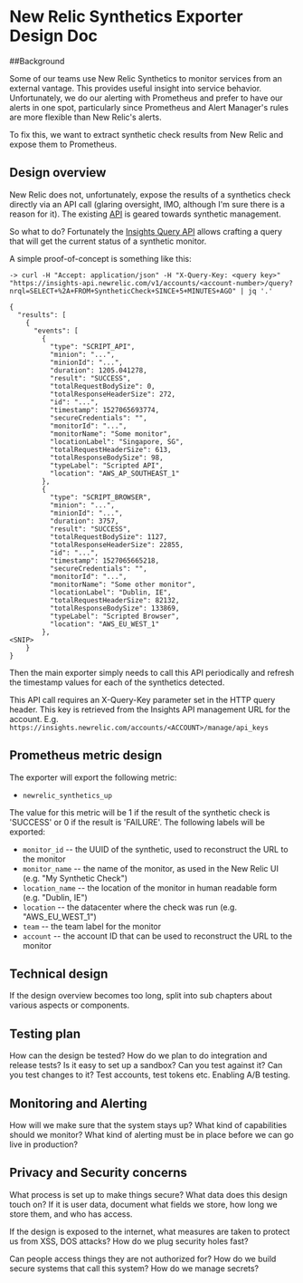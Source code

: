 # New Relic Synthetics Exporter Design Doc

##Background

Some of our teams use New Relic Synthetics to monitor services from an external vantage.  This provides useful insight into service behavior.  Unfortunately, we do our alerting with Prometheus and prefer to have our alerts in one spot, particularly since Prometheus and Alert Manager's rules are more flexible than New Relic's alerts.

To fix this, we want to extract synthetic check results from New Relic and expose them to Prometheus.

## Design overview

New Relic does not, unfortunately, expose the results of a synthetics check directly via an API call (glaring oversight, IMO, although I'm sure there is a reason for it).  The existing [API](https://docs.newrelic.com/docs/apis/synthetics-rest-api/monitor-examples/manage-synthetics-monitors-rest-api) is geared towards synthetic management.

So what to do?  Fortunately the [Insights Query API](https://docs.newrelic.com/docs/insights/insights-api/get-data/query-insights-event-data-api) allows crafting a query that will get the current status of a synthetic monitor.  

A simple proof-of-concept is something like this:

```
-> curl -H "Accept: application/json" -H "X-Query-Key: <query key>" "https://insights-api.newrelic.com/v1/accounts/<account-number>/query?nrql=SELECT+%2A+FROM+SyntheticCheck+SINCE+5+MINUTES+AGO" | jq '.'

{
  "results": [
    {
      "events": [
        {
          "type": "SCRIPT_API",
          "minion": "...",
          "minionId": "...",
          "duration": 1205.041278,
          "result": "SUCCESS",
          "totalRequestBodySize": 0,
          "totalResponseHeaderSize": 272,
          "id": "...",
          "timestamp": 1527065693774,
          "secureCredentials": "",
          "monitorId": "...",
          "monitorName": "Some monitor",
          "locationLabel": "Singapore, SG",
          "totalRequestHeaderSize": 613,
          "totalResponseBodySize": 98,
          "typeLabel": "Scripted API",
          "location": "AWS_AP_SOUTHEAST_1"
        },
        {
          "type": "SCRIPT_BROWSER",
          "minion": "...",
          "minionId": "...",
          "duration": 3757,
          "result": "SUCCESS",
          "totalRequestBodySize": 1127,
          "totalResponseHeaderSize": 22855,
          "id": "...",
          "timestamp": 1527065665218,
          "secureCredentials": "",
          "monitorId": "...",
          "monitorName": "Some other monitor",
          "locationLabel": "Dublin, IE",
          "totalRequestHeaderSize": 82132,
          "totalResponseBodySize": 133869,
          "typeLabel": "Scripted Browser",
          "location": "AWS_EU_WEST_1"
        },
<SNIP>
    }
}
```

Then the main exporter simply needs to call this API periodically and refresh the timestamp values for each of the synthetics detected.  

This API call requires an X-Query-Key parameter set in the HTTP query header. This key is retrieved from the Insights API management URL for the account.  E.g. `https://insights.newrelic.com/accounts/<ACCOUNT>/manage/api_keys`

## Prometheus metric design

The exporter will export the following metric:

   * `newrelic_synthetics_up`

The value for this metric will be 1 if the result of the synthetic check is 'SUCCESS' or 0 if the result is 'FAILURE'.  The following labels will be exported:

   * `monitor_id` -- the UUID of the synthetic, used to reconstruct the URL to the monitor
   * `monitor_name` -- the name of the monitor, as used in the New Relic UI (e.g. "My Synthetic Check")
   * `location_name` -- the location of the monitor in human readable form (e.g. "Dublin, IE")
   * `location` -- the datacenter where the check was run (e.g. "AWS_EU_WEST_1")
   * `team` -- the team label for the monitor
   * `account` -- the account ID that can be used to reconstruct the URL to the monitor

## Technical design

If the design overview becomes too long, split into sub chapters about various aspects or components.

## Testing plan

How can the design be tested? How do we plan to do integration and release tests? Is it easy to set up a sandbox? Can you test against it? Can you test changes to it? Test accounts, test tokens etc. Enabling A/B testing.

## Monitoring and Alerting

How will we make sure that the system stays up? What kind of capabilities should we monitor? What kind of alerting must be in place before we can go live in production? 

## Privacy and Security concerns

What process is set up to make things secure? What data does this design touch on? If it is user data, document what fields we store, how long we store them, and who has access.

If the design is exposed to the internet, what measures are taken to protect us from XSS, DOS attacks? How do we plug security holes fast?

Can people access things they are not authorized for? How do we build secure systems that call this system? How do we manage secrets?
